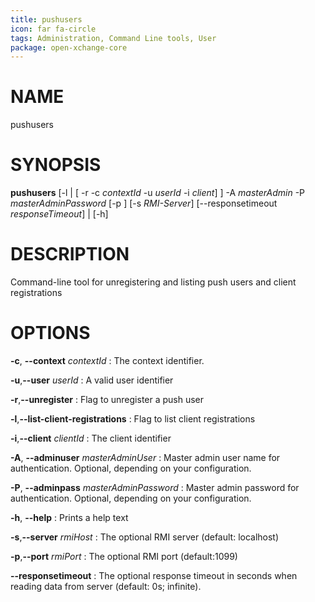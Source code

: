 ```yaml
---
title: pushusers
icon: far fa-circle
tags: Administration, Command Line tools, User
package: open-xchange-core
---
```


# NAME

pushusers

# SYNOPSIS

**pushusers** [-l | [ -r -c *contextId* -u *userId* -i *client*] ] -A *masterAdmin* -P *masterAdminPassword* [-p
                 <RMI-Port>] [-s *RMI-Server*] [--responsetimeout *responseTimeout*] | [-h]

# DESCRIPTION

Command-line tool for unregistering and listing push users and client registrations

# OPTIONS

**-c**, **--context** *contextId*
: The context identifier.

**-u**,**--user** *userId*
: A valid user identifier

**-r**,**--unregister**
: Flag to unregister a push user

**-l**,**--list-client-registrations**
: Flag to list client registrations

**-i**,**--client** *clientId*
: The client identifier

**-A**, **--adminuser** *masterAdminUser*
: Master admin user name for authentication. Optional, depending on your configuration.

**-P**, **--adminpass** *masterAdminPassword*
: Master admin password for authentication. Optional, depending on your configuration.

**-h**, **--help**
: Prints a help text

**-s**,**--server** *rmiHost*
: The optional RMI server (default: localhost)

**-p**,**--port** *rmiPort*
: The optional RMI port (default:1099)

**--responsetimeout**
: The optional response timeout in seconds when reading data from server (default: 0s; infinite).

